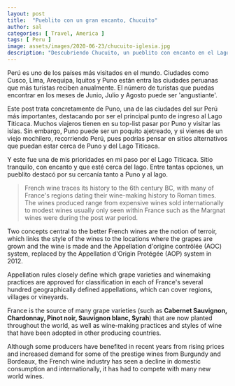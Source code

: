 ```yaml
---
layout: post
title:  "Pueblito con un gran encanto, Chucuito"
author: sal
categories: [ Travel, America ]
tags: [ Peru ]
image: assets/images/2020-06-23/chucuito-iglesia.jpg
description: "Descubriendo Chucuito, un pueblito con encanto en el Lago Titicaca"
---
```


Perú es uno de los países más visitados en el mundo. Ciudades como Cusco, Lima, Arequipa, Iquitos y Puno están entra las ciudades peruanas que más turistas reciben anualmente. El número de turistas que puedas encontrar en los meses de Junio, Julio y Agosto puede ser 'angustiante'. 

Este post trata concretamente de Puno, una de las ciudades del sur Perú más importantes, destacando por ser el principal punto de ingreso al Lago Titicaca. Muchos viajeros tienen en su top-list pasar por Puno y visitar las islas. Sin embargo, Puno puede ser un poquito ajetreado, y si vienes de un viejo mochilero, recorriendo Perú, pues podrías pensar en sitios alternativos que puedan estar cerca de Puno y del Lago Titicaca.

Y este fue una de mis prioridades en mi paso por el Lago Titicaca. Sitio tranquilo, con encanto y que esté cerca del lago. Entre tantas opciones, un pueblito destacó por su cercanía tanto a Puno y al lago. 

> French wine traces its history to the 6th century BC, with many of France's regions dating their wine-making history to Roman times. The wines produced range from expensive wines sold internationally to modest wines usually only seen within France such as the Margnat wines were during the post war period.

Two concepts central to the better French wines are the notion of terroir, which links the style of the wines to the locations where the grapes are grown and the wine is made and the Appellation d'origine contrôlée (AOC) system, replaced by the Appellation d'Origin Protégée (AOP) system in 2012. 

Appellation rules closely define which grape varieties and winemaking practices are approved for classification in each of France's several hundred geographically defined appellations, which can cover regions, villages or vineyards.

France is the source of many grape varieties (such as **Cabernet Sauvignon, Chardonnay, Pinot noir, Sauvignon blanc, Syrah**) that are now planted throughout the world, as well as wine-making practices and styles of wine that have been adopted in other producing countries. 

Although some producers have benefited in recent years from rising prices and increased demand for some of the prestige wines from Burgundy and Bordeaux, the French wine industry has seen a decline in domestic consumption and internationally, it has had to compete with many new world wines.